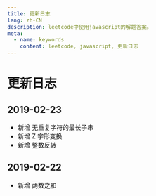 ```yaml
---
title: 更新日志
lang: zh-CN
description: leetcode中使用javascript的解题答案。
meta:
  - name: keywords
    content: leetcode, javascript, 更新日志
---
```


# 更新日志 #

## 2019-02-23 ##

- 新增 无重复字符的最长子串
- 新增 Z 字形变换
- 新增 整数反转

## 2019-02-22 ##

- 新增 两数之和